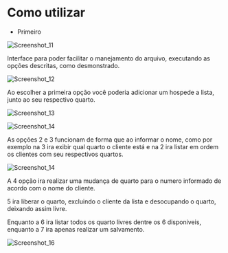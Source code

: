 # Como utilizar 

- Primeiro

![Screenshot_11](https://github.com/Viictor-Hugo/AT3-N1/assets/168303381/14ea026d-b519-48aa-8179-e79911c91896)

Interface para poder facilitar o manejamento do arquivo, executando as opções descritas, como desmonstrado. 

![Screenshot_12](https://github.com/Viictor-Hugo/AT3-N1/assets/168303381/6478c89a-edb8-463c-a51c-be85481b4253)

Ao escolher a primeira opção você poderia adicionar um hospede a lista, junto ao seu respectivo quarto. 

![Screenshot_13](https://github.com/Viictor-Hugo/AT3-N1/assets/168303381/df76144b-d567-4863-a549-955a0e1a2c51)

![Screenshot_14](https://github.com/Viictor-Hugo/AT3-N1/assets/168303381/e12f8af6-82a3-4ded-90b1-2898aaac5be9)

As opções 2 e 3 funcionam de forma que ao informar o nome, como por exemplo na 3 ira exibir qual quarto o cliente está e na 2 ira listar em ordem os clientes com seu respectivos quartos. 

![Screenshot_14](https://github.com/Viictor-Hugo/AT3-N1/assets/168303381/7d5b1709-0302-46e8-9c0c-956145707a07)

A 4 opção ira realizar uma mudança de quarto para o numero informado de acordo com o nome do cliente. 

5 ira liberar o quarto, excluindo o cliente da lista e desocupando o quarto, deixando assim livre. 

Enquanto a 6 ira listar todos os quarto livres dentre os 6 disponiveis, enquanto a 7 ira apenas realizar um salvamento. 

![Screenshot_16](https://github.com/Viictor-Hugo/AT3-N1/assets/168303381/5b2a030f-67b2-4976-9c2c-7e0f57d1acb2)
